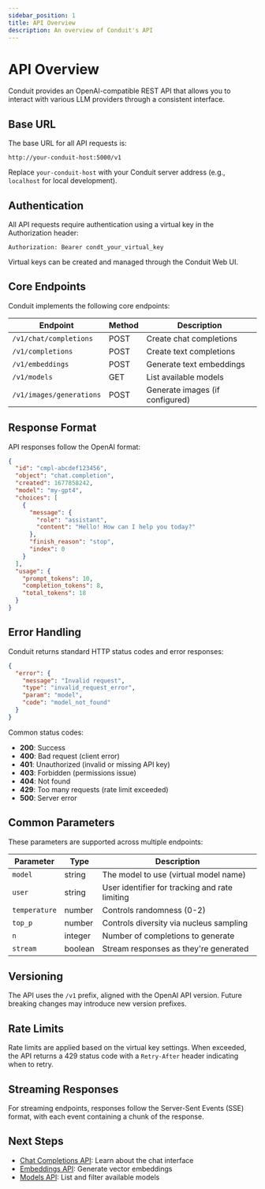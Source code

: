 ```yaml
---
sidebar_position: 1
title: API Overview
description: An overview of Conduit's API
---
```


# API Overview

Conduit provides an OpenAI-compatible REST API that allows you to interact with various LLM providers through a consistent interface.

## Base URL

The base URL for all API requests is:

```
http://your-conduit-host:5000/v1
```

Replace `your-conduit-host` with your Conduit server address (e.g., `localhost` for local development).

## Authentication

All API requests require authentication using a virtual key in the Authorization header:

```
Authorization: Bearer condt_your_virtual_key
```

Virtual keys can be created and managed through the Conduit Web UI.

## Core Endpoints

Conduit implements the following core endpoints:

| Endpoint | Method | Description |
|----------|--------|-------------|
| `/v1/chat/completions` | POST | Create chat completions |
| `/v1/completions` | POST | Create text completions |
| `/v1/embeddings` | POST | Generate text embeddings |
| `/v1/models` | GET | List available models |
| `/v1/images/generations` | POST | Generate images (if configured) |

## Response Format

API responses follow the OpenAI format:

```json
{
  "id": "cmpl-abcdef123456",
  "object": "chat.completion",
  "created": 1677858242,
  "model": "my-gpt4",
  "choices": [
    {
      "message": {
        "role": "assistant",
        "content": "Hello! How can I help you today?"
      },
      "finish_reason": "stop",
      "index": 0
    }
  ],
  "usage": {
    "prompt_tokens": 10,
    "completion_tokens": 8,
    "total_tokens": 18
  }
}
```

## Error Handling

Conduit returns standard HTTP status codes and error responses:

```json
{
  "error": {
    "message": "Invalid request",
    "type": "invalid_request_error",
    "param": "model",
    "code": "model_not_found"
  }
}
```

Common status codes:

- **200**: Success
- **400**: Bad request (client error)
- **401**: Unauthorized (invalid or missing API key)
- **403**: Forbidden (permissions issue)
- **404**: Not found
- **429**: Too many requests (rate limit exceeded)
- **500**: Server error

## Common Parameters

These parameters are supported across multiple endpoints:

| Parameter | Type | Description |
|-----------|------|-------------|
| `model` | string | The model to use (virtual model name) |
| `user` | string | User identifier for tracking and rate limiting |
| `temperature` | number | Controls randomness (0-2) |
| `top_p` | number | Controls diversity via nucleus sampling |
| `n` | integer | Number of completions to generate |
| `stream` | boolean | Stream responses as they're generated |

## Versioning

The API uses the `/v1` prefix, aligned with the OpenAI API version. Future breaking changes may introduce new version prefixes.

## Rate Limits

Rate limits are applied based on the virtual key settings. When exceeded, the API returns a 429 status code with a `Retry-After` header indicating when to retry.

## Streaming Responses

For streaming endpoints, responses follow the Server-Sent Events (SSE) format, with each event containing a chunk of the response.

## Next Steps

- [Chat Completions API](chat-completions): Learn about the chat interface
- [Embeddings API](embeddings): Generate vector embeddings
- [Models API](models): List and filter available models
